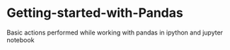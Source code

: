 # Getting-started-with-Pandas
Basic actions performed while working with pandas in ipython and jupyter notebook
